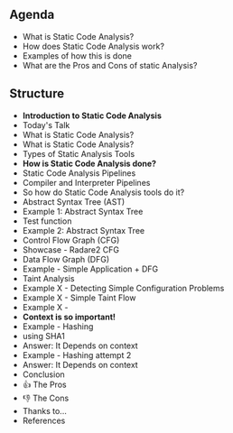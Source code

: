 
## Agenda

- What is Static Code Analysis?
- How does Static Code Analysis work?
- Examples of how this is done
- What are the Pros and Cons of static Analysis?

## Structure

- **Introduction to Static Code Analysis**
- Today's Talk
- What is Static Code Analysis?
- What is Static Code Analysis?
- Types of Static Analysis Tools
- **How is Static Code Analysis done?**
- Static Code Analysis Pipelines
- Compiler and Interpreter Pipelines
- So how do Static Code Analysis tools do it?
- Abstract Syntax Tree (AST)
- Example 1: Abstract Syntax Tree
- Test function
- Example 2: Abstract Syntax Tree
- Control Flow Graph (CFG)
- Showcase - Radare2 CFG
- Data Flow Graph (DFG)
- Example - Simple Application + DFG
- Taint Analysis
- Example X - Detecting Simple Configuration Problems
- Example X - Simple Taint Flow
- Example X -
- **Context is so important!**
- Example - Hashing
- using SHA1
- Answer: It Depends on context
- Example - Hashing attempt 2
- Answer: It Depends on context
- Conclusion
- :thumbsup: The Pros
- :thumbsdown: The Cons
- Thanks to...
- References
